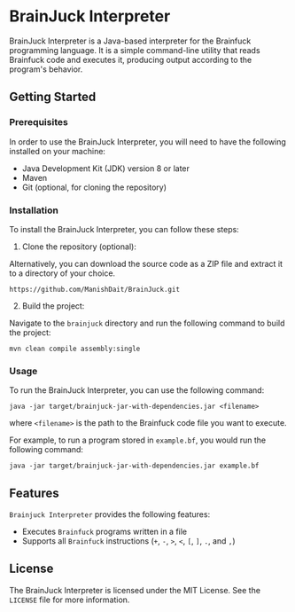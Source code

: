 # BrainJuck Interpreter

BrainJuck Interpreter is a Java-based interpreter for the Brainfuck programming language. It is a simple command-line utility that reads Brainfuck code and executes it, producing output according to the program's behavior.

## Getting Started

### Prerequisites

In order to use the BrainJuck Interpreter, you will need to have the following installed on your machine:

- Java Development Kit (JDK) version 8 or later
- Maven
- Git (optional, for cloning the repository)

### Installation

To install the BrainJuck Interpreter, you can follow these steps:

1. Clone the repository (optional):
   
Alternatively, you can download the source code as a ZIP file and extract it to a directory of your choice.

```
https://github.com/ManishDait/BrainJuck.git
```

2. Build the project:

Navigate to the `brainjuck` directory and run the following command to build the project:

```
mvn clean compile assembly:single
```

### Usage

To run the BrainJuck Interpreter, you can use the following command:

```
java -jar target/brainjuck-jar-with-dependencies.jar <filename>
```

where `<filename>` is the path to the Brainfuck code file you want to execute.

For example, to run a program stored in `example.bf`, you would run the following command:

```
java -jar target/brainjuck-jar-with-dependencies.jar example.bf
```
## Features

`Brainjuck Interpreter` provides the following features:

- Executes `Brainfuck` programs written in a file
- Supports all `Brainfuck` instructions (`+`, `-`, `>`, `<`, `[`, `]`, `.`, and `,`)


## License

The BrainJuck Interpreter is licensed under the MIT License. See the `LICENSE` file for more information.